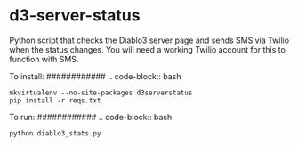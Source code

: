 d3-server-status
================

Python script that checks the Diablo3 server page and sends SMS via Twilio when the status changes. You will need a working Twilio account for this to function with SMS.


To install:
############
.. code-block:: bash

	mkvirtualenv --no-site-packages d3serverstatus
	pip install -r reqs.txt

To run:
############
.. code-block:: bash

	python diablo3_stats.py


